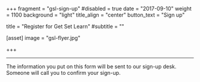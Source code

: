 +++
fragment = "gsl-sign-up"
#disabled = true
date = "2017-09-10"
weight = 1100
background = "light"
title_align = "center"
button_text = "Sign up"

title = "Register for Get Set Learn"
#subtitle  = ""

[asset]
  image = "gsl-flyer.jpg"

+++

***

The information you put on this form will be sent to our sign-up desk. Someone will call you to confirm your sign-up.